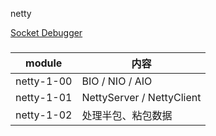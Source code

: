 netty 

[Socket Debugger](https://apps.apple.com/us/app/socket-debugger/id1547933097)

### 


| module     | 内容              |
|------------|-----------------|
| netty-1-00 | BIO / NIO / AIO |
| netty-1-01 | NettyServer / NettyClient  |
| netty-1-02 | 处理半包、粘包数据  |

